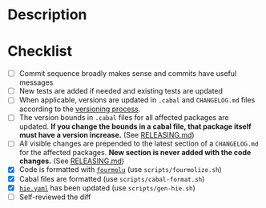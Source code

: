 # Description

<!-- Add your description here, if it fixes a particular issue please provide a
[link](https://docs.github.com/en/issues/tracking-your-work-with-issues/linking-a-pull-request-to-an-issue#linking-a-pull-request-to-an-issue-using-a-keyword=)
to the issue. -->

# Checklist

- [ ] Commit sequence broadly makes sense and commits have useful messages
- [ ] New tests are added if needed and existing tests are updated
- [ ] When applicable, versions are updated in `.cabal` and `CHANGELOG.md` files according to the
      [versioning process](https://github.com/intersectmbo/cardano-ledger/blob/master/RELEASING.md#versioning-process).
- [ ] The version bounds in `.cabal` files for all affected packages are updated. **If you change the bounds in a cabal file, that package itself must have a version increase.** (See [RELEASING.md](https://github.com/intersectmbo/cardano-ledger/blob/master/RELEASING.md#versioning-process))
- [ ] All visible changes are prepended to the latest section of a `CHANGELOG.md` for the affected packages. **New section is never added with the code changes.** (See [RELEASING.md](https://github.com/intersectmbo/cardano-ledger/blob/master/RELEASING.md#changelogmd))
- [x] Code is formatted with [`fourmolu`](https://github.com/fourmolu/fourmolu) (use `scripts/fourmolize.sh`)
- [x] Cabal files are formatted (use `scripts/cabal-format.sh`)
- [x] [`hie.yaml`](https://github.com/intersectmbo/cardano-ledger/blob/master/hie.yaml) has been updated (use `scripts/gen-hie.sh`)
- [ ] Self-reviewed the diff
